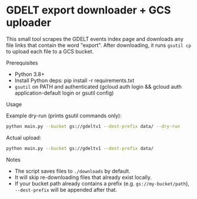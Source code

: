 # GDELT export downloader + GCS uploader

This small tool scrapes the GDELT events index page and downloads any file links that contain the word "export". After downloading, it runs `gsutil cp` to upload each file to a GCS bucket.

Prerequisites
- Python 3.8+
- Install Python deps: pip install -r requirements.txt
- `gsutil` on PATH and authenticated (gcloud auth login && gcloud auth application-default login or gsutil config)

Usage

Example dry-run (prints gsutil commands only):

```bash
python main.py --bucket gs://gdeltv1 --dest-prefix data/ --dry-run
```

Actual upload:

```bash
python main.py --bucket gs://gdeltv1 --dest-prefix data/
```

Notes
- The script saves files to `./downloads` by default.
- It will skip re-downloading files that already exist locally.
- If your bucket path already contains a prefix (e.g. `gs://my-bucket/path`), `--dest-prefix` will be appended after that.
